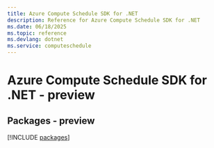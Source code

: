 ```yaml
---
title: Azure Compute Schedule SDK for .NET
description: Reference for Azure Compute Schedule SDK for .NET
ms.date: 06/18/2025
ms.topic: reference
ms.devlang: dotnet
ms.service: computeschedule
---
```

# Azure Compute Schedule SDK for .NET - preview
## Packages - preview
[!INCLUDE [packages](compute-schedule-index.md)]